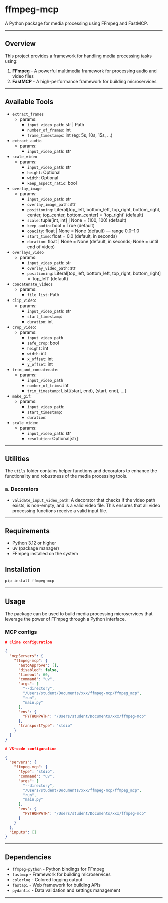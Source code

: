 # ffmpeg-mcp

A Python package for media processing using FFmpeg and FastMCP.

---

## Overview

This project provides a framework for handling media processing tasks using:

1. **FFmpeg** - A powerful multimedia framework for processing audio and video files
2. **FastMCP** - A high-performance framework for building microservices

---

## Available Tools

- `extract_frames`
  - params:
    - `input_video_path`: str | Path
    - `number_of_frames`: int
    - `frame_timestamps`: int (eg: 5s, 10s, 15s, ...)
- `extract_audio`
  - params:
    - `input_video_path`: str
- `scale_video`
  - params:
    - `input_video_path`: str
    - `height`: Optional
    - `width`: Optional
    - `keep_aspect_ratio`: bool
- `overlay_image`
  - params:
    - `input_video_path`: str
    - `overlay_image_path`: str
    - `positioning`: Literal[top_left, bottom_left, top_right, bottom_right, center, top_center, bottom_center] = 'top_right' (default)
    - `scale`: tuple[int, int] | None = (100, 100) (default)
    - `keep_audio`: bool = True (default)
    - `opacity`: float | None = None (default) — range 0.0–1.0
    - `start_time`: float = 0.0 (default, in seconds)
    - `duration`: float | None = None (default, in seconds; None = until end of video)
- `overlays_video`
  - params:
    - `input_video_path`: str
    - `overlay_video_path`: str
    - `positioning`: Literal[top_left, bottom_left, top_right, bottom_right] = 'top_left' (default)
- `concatenate_videos`
  - params:
    - `file_list`: Path
- `clip_video`:
  - params:
    - `input_video_path`: str
    - `start_timestamp`:
    - `duration`: int
- `crop_video`:
  - params:
    - `input_video_path`
    - `safe_crop`: bool
    - `height`: int
    - `width`: int
    - `x_offset`: int
    - `y_offset`: int
- `trim_and_concatenate`:
  - params:
    - `input_video_path`
    - `number_of_trims`: int
    - `trim_timestamp`: List[(start, end), (start, end), ...]
- `make_gif`:
  - params:
    - `input_video_path`:
    - `start_timestamp`:
    - `duration`:
- `scale_video`:
  - params:
    - `input_video_path`: str
    - `resolution`: Optional[str]
---

## Utilities

The `utils` folder contains helper functions and decorators to enhance the functionality and robustness of the media processing tools.

### a. Decorators

- `validate_input_video_path`: A decorator that checks if the video path exists, is non-empty, and is a valid video file. This ensures that all video processing functions receive a valid input file.

---

## Requirements

- Python 3.12 or higher
- uv (package manager)
- FFmpeg installed on the system

## Installation

```bash
pip install ffmpeg-mcp
```
---

## Usage

The package can be used to build media processing microservices that leverage the power of FFmpeg through a Python interface.

### MCP configs
```json
# Cline configuration

{
  "mcpServers": {
    "ffmpeg-mcp": {
      "autoApprove": [],
      "disabled": false,
      "timeout": 60,
      "command": "uv",
      "args": [
        "--directory",
        "/Users/student/Documents/xxx/ffmpeg-mcp/ffmpeg_mcp",
        "run",
        "main.py"
      ],
      "env": {
        "PYTHONPATH": "/Users/student/Documents/xxx/ffmpeg-mcp"
      },
      "transportType": "stdio"
    }
  }
}

# VS-code configuration

{
  "servers": {
    "ffmpeg-mcp": {
      "type": "stdio",
      "command": "uv",
      "args": [
        "--directory",
        "/Users/student/Documents/xxx/ffmpeg-mcp/ffmpeg_mcp",
        "run",
        "main.py"
      ],
      "env": {
        "PYTHONPATH": "/Users/student/Documents/xxx/ffmpeg-mcp"
      }
    }
  },
  "inputs": []
}
```
---

## Dependencies

- `ffmpeg-python` - Python bindings for FFmpeg
- `fastmcp` - Framework for building microservices
- `colorlog` - Colored logging output
- `fastapi` - Web framework for building APIs
- `pydantic` - Data validation and settings management
---